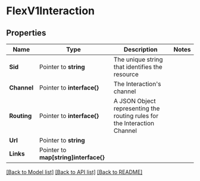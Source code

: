 # FlexV1Interaction

## Properties

Name | Type | Description | Notes
------------ | ------------- | ------------- | -------------
**Sid** | Pointer to **string** | The unique string that identifies the resource |
**Channel** | Pointer to **interface{}** | The Interaction's channel |
**Routing** | Pointer to **interface{}** | A JSON Object representing the routing rules for the Interaction Channel |
**Url** | Pointer to **string** |  |
**Links** | Pointer to **map[string]interface{}** |  |

[[Back to Model list]](../README.md#documentation-for-models) [[Back to API list]](../README.md#documentation-for-api-endpoints) [[Back to README]](../README.md)



